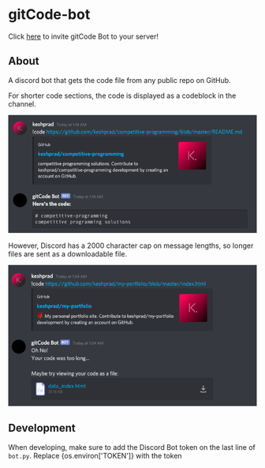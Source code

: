 # gitCode-bot
Click [here]( https://discord.com/oauth2/authorize?client_id=759050188382797875&scope=bot ) to invite gitCode Bot to your server!  
## About  
A discord bot that gets the code file from any public repo on GitHub.  

For shorter code sections, the code is displayed as a codeblock in the channel.

<div align="center">

![img](img/short.jpg)

</div>  

However, Discord has a 2000 character cap on message lengths, so longer files are sent as a downloadable file.

<div align="center">

![img](img/long.jpg)

</div>  

## Development
When developing, make sure to add the Discord Bot token on the last line of `bot.py`. Replace {os.environ['TOKEN']} with the token
